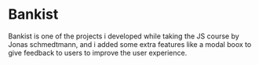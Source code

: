 # Bankist
Bankist is one of the projects i developed while taking the JS course by Jonas schmedtmann, and i added some extra features like a modal boox to give feedback to users to improve the user experience.
